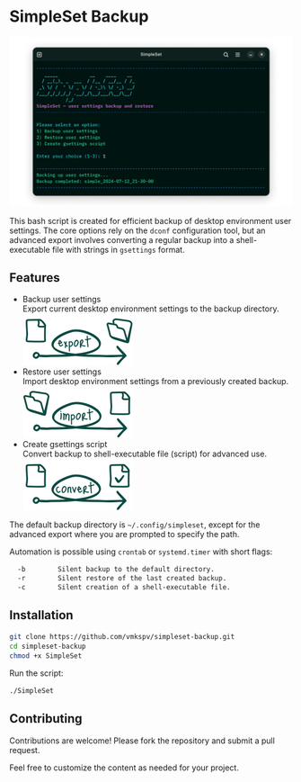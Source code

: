 # SimpleSet Backup

<img src="assets/preview.png" title="Command-line interface">

This bash script is created for efficient backup of desktop environment
user settings. The core options rely on the `dconf` configuration tool,
but an advanced export involves converting a regular backup into a
shell-executable file with strings in `gsettings` format.

## Features

* Backup user settings  
  Export current desktop environment settings to the backup directory.  
  <img src="assets/export.png" width="196" title="Export sketch">
* Restore user settings  
  Import desktop environment settings from a previously created backup.  
  <img src="assets/import.png" width="196" title="Import sketch">
* Create gsettings script  
  Convert backup to shell-executable file (script) for advanced use.  
  <img src="assets/convert.png" width="196" title="Convert sketch">

The default backup directory is `~/.config/simpleset`, except for the
advanced export where you are prompted to specify the path.

Automation is possible using `crontab` or `systemd.timer` with short
flags:

```
  -b        Silent backup to the default directory.
  -r        Silent restore of the last created backup.
  -c        Silent creation of a shell-executable file.
```

## Installation

```sh
git clone https://github.com/vmkspv/simpleset-backup.git
cd simpleset-backup
chmod +x SimpleSet
```

Run the script:

```sh
./SimpleSet
```

## Contributing

Contributions are welcome! Please fork the repository and submit a pull
request.

Feel free to customize the content as needed for your project.
